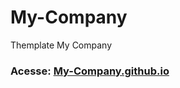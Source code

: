 # My-Company

Themplate My Company

### Acesse: [My-Company.github.io](https://leonardovita.github.io/My-Company/)
